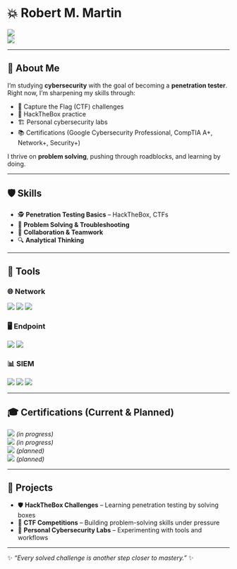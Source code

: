 # 💥 Robert M. Martin  

<a href="https://www.linkedin.com/in/robert-martin-653820263/"><img src="https://img.shields.io/badge/-LinkedIn-0072b1?&style=for-the-badge&logo=linkedin&logoColor=white" /></a>  
<a href="https://github.com/Joettyy"><img src="https://img.shields.io/badge/-GitHub-181717?&style=for-the-badge&logo=github&logoColor=white" /></a>  

---

## 👋 About Me  
I’m studying **cybersecurity** with the goal of becoming a **penetration tester**.  
Right now, I’m sharpening my skills through:  

- 🎯 Capture the Flag (CTF) challenges  
- 🔐 HackTheBox practice  
- 🏗 Personal cybersecurity labs  
- 📚 Certifications (Google Cybersecurity Professional, CompTIA A+, Network+, Security+)  

I thrive on **problem solving**, pushing through roadblocks, and learning by doing.  

---

## 🛡 Skills  

- 🕵️ **Penetration Testing Basics** – HackTheBox, CTFs  
- 🧩 **Problem Solving & Troubleshooting**  
- 🤝 **Collaboration & Teamwork**  
- 🔍 **Analytical Thinking**  

---

## 🧰 Tools  

### 🌐 Network  
<img src="https://img.shields.io/badge/-Wireshark-1679A7?&style=for-the-badge&logo=Wireshark&logoColor=white" />  
<img src="https://img.shields.io/badge/-Suricata-EF3B2D?&style=for-the-badge&logo=Suricata&logoColor=white" />  
<img src="https://img.shields.io/badge/-Zeek-777BB4?&style=for-the-badge&logo=Zeek&logoColor=white" />  

### 🖥 Endpoint  
<img src="https://img.shields.io/badge/-Microsoft_Defender_for_Endpoint-00A4EF?&style=for-the-badge&logo=Microsoft&logoColor=white" />  
<img src="https://img.shields.io/badge/-Velociraptor-4B275F?&style=for-the-badge&logo=Velociraptor&logoColor=white" />  

### 📊 SIEM  
<img src="https://img.shields.io/badge/-Microsoft_Sentinel-0078D4?&style=for-the-badge&logo=Microsoft&logoColor=white" />  
<img src="https://img.shields.io/badge/-Splunk-000000?&style=for-the-badge&logo=Splunk&logoColor=white" />  
<img src="https://img.shields.io/badge/-Elastic-005571?&style=for-the-badge&logo=Elastic&logoColor=white" />  

---

## 🎓 Certifications (Current & Planned)  

<img src="https://img.shields.io/badge/-Google_Cybersecurity_Professional-4285F4?&style=for-the-badge&logo=google&logoColor=white" /> *(in progress)*  
<img src="https://img.shields.io/badge/-CompTIA_A%2B-4D4D4D?&style=for-the-badge&logo=CompTIA&logoColor=white" /> *(in progress)*  
<img src="https://img.shields.io/badge/-CompTIA_Network%2B-007ACC?&style=for-the-badge&logo=CompTIA&logoColor=white" /> *(planned)*  
<img src="https://img.shields.io/badge/-CompTIA_Security%2B-FF0000?&style=for-the-badge&logo=CompTIA&logoColor=white" /> *(planned)*  

---

## 🔬 Projects  

- 🛡 **HackTheBox Challenges** – Learning penetration testing by solving boxes  
- 🎯 **CTF Competitions** – Building problem-solving skills under pressure  
- 🧪 **Personal Cybersecurity Labs** – Experimenting with tools and workflows  

---

✨ *“Every solved challenge is another step closer to mastery.”* ✨  
